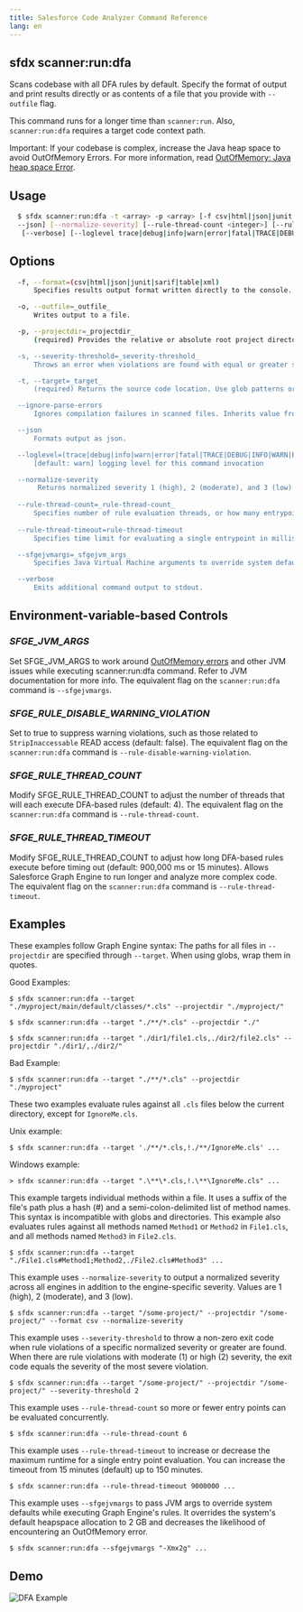 ```yaml
---
title: Salesforce Code Analyzer Command Reference
lang: en
---
```


## sfdx scanner:run:dfa
Scans codebase with all DFA rules by default. Specify the format of output and print results directly or as contents of a file that you provide with ```--outfile``` flag. 

This command runs for a longer time than `scanner:run`. Also, ```scanner:run:dfa``` requires a target code context path.

Important: If your codebase is complex, increase the Java heap space to avoid OutOfMemory Errors. For more information, read [OutOfMemory: Java heap space Error](./en/v3.x/salesforce-graph-engine/working-with-sfge/#understand-outofmemory-java-heap-space-error).

## Usage
```bash
  $ sfdx scanner:run:dfa -t <array> -p <array> [-f csv|html|json|junit|sarif|table|xml] [-o <string>] [-s <integer> | 
  --json] [--normalize-severity] [--rule-thread-count <integer>] [--rule-thread-timeout <integer>] [--ignore-parse-errors]
   [--verbose] [--loglevel trace|debug|info|warn|error|fatal|TRACE|DEBUG|INFO|WARN|ERROR|FATAL]
```

## Options
```bash
  -f, --format=(csv|html|json|junit|sarif|table|xml)
      Specifies results output format written directly to the console.

  -o, --outfile=_outfile_
      Writes output to a file.

  -p, --projectdir=_projectdir_
      (required) Provides the relative or absolute root project directory used to set the context for Graph Engine's analysis. Project directory must be a path, not a glob. Specify multiple values as a comma-separated list.

  -s, --severity-threshold=_severity-threshold_
      Throws an error when violations are found with equal or greater severity than provided value. Values are 1 (high), 2 (moderate), and 3 (low). Exit code is the most severe violation. Using this flag also invokes the --normalize-severity flag.

  -t, --target=_target_
      (required) Returns the source code location. Use glob patterns or specify individual methods with #-syntax. Multiple values are specified as a comma-separated list.

  --ignore-parse-errors
      Ignores compilation failures in scanned files. Inherits value from SFGE_IGNORE_PARSE_ERRORS env-var if set.

  --json
      Formats output as json.

  --loglevel=(trace|debug|info|warn|error|fatal|TRACE|DEBUG|INFO|WARN|ERROR|FATAL)
      [default: warn] logging level for this command invocation

  --normalize-severity
       Returns normalized severity 1 (high), 2 (moderate), and 3 (low) and the engine-specific severity. For the html option, normalized severity is displayed instead of the engine severity.
	   
  --rule-thread-count=_rule-thread-count_
      Specifies number of rule evaluation threads, or how many entrypoints can be evaluated concurrently. Inherits value from SFGE_RULE_THREAD_COUNT env-var, if set. Default is 4.
	  
  --rule-thread-timeout=rule-thread-timeout
      Specifies time limit for evaluating a single entrypoint in milliseconds. Inherits from SFGE_RULE_THREAD_TIMEOUT env-var if set. Default is 900,000 ms, or 15 minutes.

  --sfgejvmargs=_sfgejvm_args_
      Specifies Java Virtual Machine arguments to override system defaults while executing Salesforce Graph Engine. For multiple arguments, add them to the same string separated by space.

  --verbose
      Emits additional command output to stdout.
```

## Environment-variable-based Controls

### *SFGE_JVM_ARGS*
Set SFGE_JVM_ARGS to work around [OutOfMemory errors](./en/v3.x/salesforce-graph-engine/working-with-sfge/#outofmemory-java-heap-space-error) and other JVM issues while executing scanner:run:dfa command. Refer to JVM documentation for more info. The equivalent flag on the `scanner:run:dfa` command is `--sfgejvmargs`.

### *SFGE_RULE_DISABLE_WARNING_VIOLATION*
Set to true to suppress warning violations, such as those related to `StripInaccessable` READ access (default: false). The equivalent flag on the `scanner:run:dfa` command is `--rule-disable-warning-violation`.

### *SFGE_RULE_THREAD_COUNT*
Modify SFGE_RULE_THREAD_COUNT to adjust the number of threads that will each execute DFA-based rules (default: 4). The equivalent flag on the `scanner:run:dfa` command is `--rule-thread-count`.

### *SFGE_RULE_THREAD_TIMEOUT*
Modify SFGE_RULE_THREAD_COUNT to adjust how long DFA-based rules execute before timing out (default: 900,000 ms or 15 minutes). Allows Salesforce Graph Engine to run longer and analyze more complex code. The equivalent flag on the `scanner:run:dfa` command is `--rule-thread-timeout`.

## Examples

These examples follow Graph Engine syntax: The paths for all files in `--projectdir` are specified through `--target`. When using globs, wrap them in quotes.

Good Examples: 
          
    $ sfdx scanner:run:dfa --target "./myproject/main/default/classes/*.cls" --projectdir "./myproject/"

    $ sfdx scanner:run:dfa --target "./**/*.cls" --projectdir "./"

    $ sfdx scanner:run:dfa --target "./dir1/file1.cls,./dir2/file2.cls" --projectdir "./dir1/,./dir2/"
  		
Bad Example:  

    $ sfdx scanner:run:dfa --target "./**/*.cls" --projectdir "./myproject"

These two examples evaluate rules against all `.cls` files below the current directory, except for `IgnoreMe.cls`.

Unix example:    

    $ sfdx scanner:run:dfa --target './**/*.cls,!./**/IgnoreMe.cls' ...


Windows example: 

    > sfdx scanner:run:dfa --target ".\**\*.cls,!.\**\IgnoreMe.cls" ...

This example targets individual methods within a file. It uses a suffix of the file's path plus a hash (#) and a semi-colon-delimited list of method names. This syntax is incompatible with globs and directories. This example also evaluates rules against all methods named `Method1` or `Method2` in `File1.cls`, and all methods named `Method3` in `File2.cls`.
		
	$ sfdx scanner:run:dfa --target "./File1.cls#Method1;Method2,./File2.cls#Method3" ...

This example uses `--normalize-severity` to output a normalized severity across all engines in addition to the engine-specific severity. Values are 1 (high), 2 (moderate), and 3 (low).

  	$ sfdx scanner:run:dfa --target "/some-project/" --projectdir "/some-project/" --format csv --normalize-severity


This example uses `--severity-threshold` to throw a non-zero exit code when rule violations of a specific normalized severity or 
  greater are found. When there are rule violations with moderate (1) or high (2) severity, the exit code equals the severity of the most severe violation.

    $ sfdx scanner:run:dfa --target "/some-project/" --projectdir "/some-project/" --severity-threshold 2


This example uses `--rule-thread-count` so more or fewer entry points can be evaluated concurrently.
    
    $ sfdx scanner:run:dfa --rule-thread-count 6


This example uses `--rule-thread-timeout` to increase or decrease the maximum runtime for a single entry point evaluation. You can increase the timeout from 15 minutes (default) up to 150 minutes.

    $ sfdx scanner:run:dfa --rule-thread-timeout 9000000 ...
  
This example uses `--sfgejvmargs` to pass JVM args to override system defaults while executing Graph Engine's rules. It overrides the system's default heapspace allocation to 2 GB and decreases the likelihood of encountering an OutOfMemory error.
		
    $ sfdx scanner:run:dfa --sfgejvmargs "-Xmx2g" ...

## Demo
![DFA Example](./assets/images/dfa.gif)
